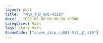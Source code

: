 ```yaml
---
layout: post
title:  "메인_회상_001~012장"
date:   2022-06-06 06:00:00 +0000
categories: Main
Tags: Story Main
SceneCode: ["scene_skip_cp001-012_q1_s10"]
---
```

